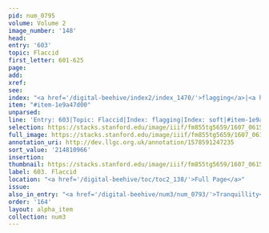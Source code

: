 ```yaml
---
pid: num_0795
volume: Volume 2
image_number: '148'
head:
entry: '603'
topic: Flaccid
first_letter: 601-625
page:
add:
xref:
see:
index: "<a href='/digital-beehive/index2/index_1470/'>flagging</a>|<a href='/digital-beehive/index4/index_3781/'>soft</a>"
item: "#item-1e9a47d00"
unparsed:
line: 'Entry: 603|Topic: Flaccid|Index: flagging|Index: soft|#item-1e9a47d00'
selection: https://stacks.stanford.edu/image/iiif/fm855tg5659/1607_0615/888,966,2764,210/full/0/default.jpg
full_image: https://stacks.stanford.edu/image/iiif/fm855tg5659/1607_0615/full/full/0/default.jpg
annotation_uri: http://dev.llgc.org.uk/annotation/1578591247235
sort_value: '214810966'
insertion:
thumbnail: https://stacks.stanford.edu/image/iiif/fm855tg5659/1607_0615/888,966,600,180/250,/0/default.jpg
label: 603. Flaccid
location: "<a href='/digital-beehive/toc/toc2_138/'>Full Page</a>"
issue:
also_in_entry: "<a href='/digital-beehive/num3/num_0793/'>Tranquillity</a>|<a href='/digital-beehive/num3/num_0794/'>Hard</a>"
order: '164'
layout: alpha_item
collection: num3
---
```

